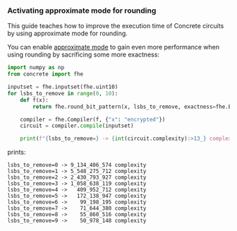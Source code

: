 ### Activating approximate mode for rounding

This guide teaches how to improve the execution time of Concrete circuits by using approximate mode for rounding.

You can enable [approximate mode](../../core-features/rounding.md#exactness) to gain even more performance when using rounding by sacrificing some more exactness:

```python
import numpy as np
from concrete import fhe

inputset = fhe.inputset(fhe.uint10)
for lsbs_to_remove in range(0, 10):
    def f(x):
        return fhe.round_bit_pattern(x, lsbs_to_remove, exactness=fhe.Exactness.APPROXIMATE) // 2

    compiler = fhe.Compiler(f, {"x": "encrypted"})
    circuit = compiler.compile(inputset)

    print(f"{lsbs_to_remove=} -> {int(circuit.complexity):>13_} complexity")

```

prints:

```
lsbs_to_remove=0 -> 9_134_406_574 complexity
lsbs_to_remove=1 -> 5_548_275_712 complexity
lsbs_to_remove=2 -> 2_430_793_927 complexity
lsbs_to_remove=3 -> 1_058_638_119 complexity
lsbs_to_remove=4 ->   409_952_712 complexity
lsbs_to_remove=5 ->   172_138_947 complexity
lsbs_to_remove=6 ->    99_198_195 complexity
lsbs_to_remove=7 ->    71_644_380 complexity
lsbs_to_remove=8 ->    55_860_516 complexity
lsbs_to_remove=9 ->    50_978_148 complexity
```
